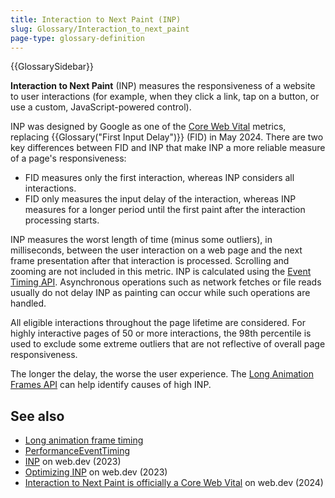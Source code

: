 ```yaml
---
title: Interaction to Next Paint (INP)
slug: Glossary/Interaction_to_next_paint
page-type: glossary-definition
---
```


{{GlossarySidebar}}

**Interaction to Next Paint** (INP) measures the responsiveness of a website to user interactions (for example, when they click a link, tap on a button, or use a custom, JavaScript-powered control).

INP was designed by Google as one of the [Core Web Vital](https://web.dev/articles/vitals) metrics, replacing {{Glossary("First Input Delay")}} (FID) in May 2024. There are two key differences between FID and INP that make INP a more reliable measure of a page's responsiveness:

- FID measures only the first interaction, whereas INP considers all interactions.
- FID only measures the input delay of the interaction, whereas INP measures for a longer period until the first paint after the interaction processing starts.

INP measures the worst length of time (minus some outliers), in milliseconds, between the user interaction on a web page and the next frame presentation after that interaction is processed. Scrolling and zooming are not included in this metric. INP is calculated using the [Event Timing API](/en-US/docs/Web/API/PerformanceEventTiming). Asynchronous operations such as network fetches or file reads usually do not delay INP as painting can occur while such operations are handled.

All eligible interactions throughout the page lifetime are considered. For highly interactive pages of 50 or more interactions, the 98th percentile is used to exclude some extreme outliers that are not reflective of overall page responsiveness.

The longer the delay, the worse the user experience. The [Long Animation Frames API](/en-US/docs/Web/API/Performance_API/Long_animation_frame_timing) can help identify causes of high INP.

## See also

- [Long animation frame timing](/en-US/docs/Web/API/Performance_API/Long_animation_frame_timing)
- [PerformanceEventTiming](/en-US/docs/Web/API/PerformanceEventTiming)
- [INP](https://web.dev/articles/inp) on web.dev (2023)
- [Optimizing INP](https://web.dev/articles/optimizing-inp) on web.dev (2023)
- [Interaction to Next Paint is officially a Core Web Vital](https://web.dev/blog/inp-cwv-launch) on web.dev (2024)
